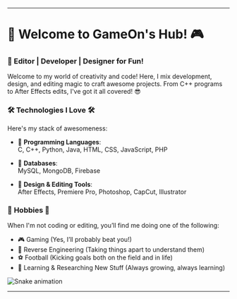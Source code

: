 

---

# 👾 Welcome to GameOn's Hub! 🎮

### 🚀 Editor | Developer | Designer for Fun!

Welcome to my world of creativity and code! Here, I mix development, design, and editing magic to craft awesome projects. From C++ programs to After Effects edits, I've got it all covered! 😎

### 🛠️ **Technologies I Love** 🛠️

Here's my stack of awesomeness:

- 🔵 **Programming Languages**:  
  C, C++, Python, Java, HTML, CSS, JavaScript, PHP

- 💾 **Databases**:  
  MySQL, MongoDB, Firebase

- 🎨 **Design & Editing Tools**:  
  After Effects, Premiere Pro, Photoshop, CapCut, Illustrator

### 🎯 **Hobbies** 🎯

When I'm not coding or editing, you’ll find me doing one of the following:

- 🎮 Gaming (Yes, I’ll probably beat you!)
- 🧩 Reverse Engineering (Taking things apart to understand them)
- ⚽ Football (Kicking goals both on the field and in life)
- 🧠 Learning & Researching New Stuff (Always growing, always learning)

<img src="https://raw.githubusercontent.com/maurodesouza/maurodesouza/output/snake.svg" alt="Snake animation" />

---


